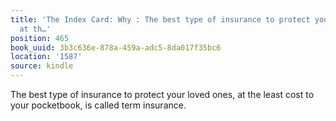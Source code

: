```yaml
---
title: 'The Index Card: Why : The best type of insurance to protect your loved ones,
  at th…'
position: 465
book_uuid: 3b3c636e-878a-459a-adc5-8da017f35bc6
location: '1587'
source: kindle
---
```


The best type of insurance to protect your loved ones, at the least cost to your pocketbook, is called term insurance.
